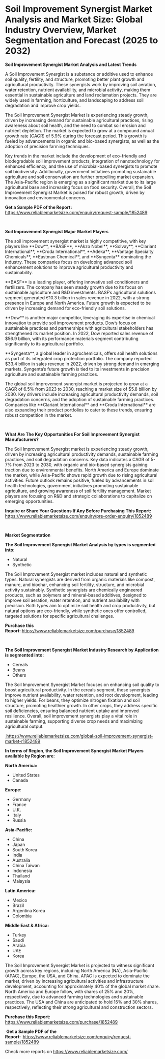<p><h1>Soil Improvement Synergist Market Analysis and Market Size: Global Industry Overview, Market Segmentation and Forecast (2025 to 2032)</h1></p><p><strong>Soil Improvement Synergist Market Analysis and Latest Trends</strong></p>
<p><p>A Soil Improvement Synergist is a substance or additive used to enhance soil quality, fertility, and structure, promoting better plant growth and agricultural productivity. These synergists work by improving soil aeration, water retention, nutrient availability, and microbial activity, making them essential in sustainable agriculture and land reclamation projects. They are widely used in farming, horticulture, and landscaping to address soil degradation and improve crop yields.</p><p>The Soil Improvement Synergist Market is experiencing steady growth, driven by increasing demand for sustainable agricultural practices, rising awareness about soil health, and the need to combat soil erosion and nutrient depletion. The market is expected to grow at a compound annual growth rate (CAGR) of 5.9% during the forecast period. This growth is fueled by advancements in organic and bio-based synergists, as well as the adoption of precision farming techniques.</p><p>Key trends in the market include the development of eco-friendly and biodegradable soil improvement products, integration of nanotechnology for enhanced efficiency, and the use of microbial-based synergists to promote soil biodiversity. Additionally, government initiatives promoting sustainable agriculture and soil conservation are further propelling market expansion. The Asia-Pacific region is emerging as a significant market due to its large agricultural base and increasing focus on food security. Overall, the Soil Improvement Synergist Market is poised for robust growth, driven by innovation and environmental concerns.</p></p>
<p><strong>Get a Sample PDF of the Report:&nbsp;</strong> <a href="https://www.reliablemarketsize.com/enquiry/request-sample/1852489?utm_campaign=1939&utm_medium=2&utm_source=Github&utm_content=ia&utm_term=21012025&utm_id=soil-improvement-synergist">https://www.reliablemarketsize.com/enquiry/request-sample/1852489</a></p>
<p>&nbsp;</p>
<p><strong>Soil Improvement Synergist Major Market Players</strong></p>
<p><p>The soil improvement synergist market is highly competitive, with key players like **Dow**, **BASF**, **Akzo Nobel**, **Solvay**, **Clariant International**, **Croda International**, **Adeka**, **Vantage Specialty Chemicals**, **Eastman Chemical**, and **Syngenta** dominating the industry. These companies focus on developing advanced soil enhancement solutions to improve agricultural productivity and sustainability.</p><p>**BASF** is a leading player, offering innovative soil conditioners and fertilizers. The company has seen steady growth due to its focus on sustainable agriculture and R&D investments. BASF’s agricultural solutions segment generated €10.3 billion in sales revenue in 2022, with a strong presence in Europe and North America. Future growth is expected to be driven by increasing demand for eco-friendly soil solutions.</p><p>**Dow** is another major competitor, leveraging its expertise in chemical innovation to provide soil improvement products. Dow’s focus on sustainable practices and partnerships with agricultural stakeholders has strengthened its market position. In 2022, Dow reported sales revenue of $56.9 billion, with its performance materials segment contributing significantly to its agricultural portfolio.</p><p>**Syngenta**, a global leader in agrochemicals, offers soil health solutions as part of its integrated crop protection portfolio. The company reported $33.4 billion in sales revenue in 2022, driven by strong demand in emerging markets. Syngenta’s future growth is tied to its investments in precision agriculture and sustainable farming practices.</p><p>The global soil improvement synergist market is projected to grow at a CAGR of 6.5% from 2023 to 2030, reaching a market size of $5.8 billion by 2030. Key drivers include increasing agricultural productivity demands, soil degradation concerns, and the adoption of sustainable farming practices. Companies like **Clariant International** and **Croda International** are also expanding their product portfolios to cater to these trends, ensuring robust competition in the market.</p></p>
<p>&nbsp;</p>
<p><strong>What Are The Key Opportunities For Soil Improvement Synergist Manufacturers?</strong></p>
<p><p>The Soil Improvement Synergist market is experiencing steady growth, driven by increasing agricultural productivity demands, sustainable farming practices, and soil degradation concerns. Key data indicates a CAGR of 5-7% from 2023 to 2030, with organic and bio-based synergists gaining traction due to environmental benefits. North America and Europe dominate the market, while Asia-Pacific shows rapid growth due to rising agricultural activities. Future outlook remains positive, fueled by advancements in soil health technologies, government initiatives promoting sustainable agriculture, and growing awareness of soil fertility management. Market players are focusing on R&D and strategic collaborations to capitalize on emerging opportunities.</p></p>
<p><strong>Inquire or Share Your Questions If Any Before Purchasing This Report:</strong> <a href="https://www.reliablemarketsize.com/enquiry/pre-order-enquiry/1852489?utm_campaign=1939&utm_medium=2&utm_source=Github&utm_content=ia&utm_term=21012025&utm_id=soil-improvement-synergist">https://www.reliablemarketsize.com/enquiry/pre-order-enquiry/1852489</a></p>
<p>&nbsp;</p>
<p><strong>Market Segmentation</strong></p>
<p><strong>The Soil Improvement Synergist Market Analysis by types is segmented into:</strong></p>
<p><ul><li>Natural</li><li>Synthetic</li></ul></p>
<p><p>The Soil Improvement Synergist market includes natural and synthetic types. Natural synergists are derived from organic materials like compost, manure, and biochar, enhancing soil fertility, structure, and microbial activity sustainably. Synthetic synergists are chemically engineered products, such as polymers and mineral-based additives, designed to improve soil aeration, water retention, and nutrient availability with precision. Both types aim to optimize soil health and crop productivity, but natural options are eco-friendly, while synthetic ones offer controlled, targeted solutions for specific agricultural challenges.</p></p>
<p><strong>Purchase this Report:&nbsp;</strong><a href="https://www.reliablemarketsize.com/purchase/1852489?utm_campaign=1939&utm_medium=2&utm_source=Github&utm_content=ia&utm_term=21012025&utm_id=soil-improvement-synergist">https://www.reliablemarketsize.com/purchase/1852489</a></p>
<p>&nbsp;</p>
<p><strong>The Soil Improvement Synergist Market Industry Research by Application is segmented into:</strong></p>
<p><ul><li>Cereals</li><li>Beans</li><li>Others</li></ul></p>
<p><p>The Soil Improvement Synergist Market focuses on enhancing soil quality to boost agricultural productivity. In the cereals segment, these synergists improve nutrient availability, water retention, and root development, leading to higher yields. For beans, they optimize nitrogen fixation and soil structure, promoting healthier growth. In other crops, they address specific soil deficiencies, ensuring balanced nutrient uptake and improved resilience. Overall, soil improvement synergists play a vital role in sustainable farming, supporting diverse crop needs and maximizing agricultural output.</p></p>
<p><a href="https://www.reliablemarketsize.com/global-soil-improvement-synergist-market-r1852489?utm_campaign=1939&utm_medium=2&utm_source=Github&utm_content=ia&utm_term=21012025&utm_id=soil-improvement-synergist">&nbsp;https://www.reliablemarketsize.com/global-soil-improvement-synergist-market-r1852489</a></p>
<p><strong>In terms of Region, the Soil Improvement Synergist Market Players available by Region are:</strong></p>
<p>
    <p> <strong> North America: </strong>
        <ul>
            <li>United States</li>
            <li>Canada</li>
        </ul>
        </p> 
    <p> <strong> Europe: </strong>
        <ul>
            <li>Germany</li>
            <li>France</li>
            <li>U.K.</li>
            <li>Italy</li>
            <li>Russia</li>
        </ul>
        </p> 
    <p> <strong> Asia-Pacific: </strong>
        <ul>
            <li>China</li>
            <li>Japan</li>
            <li>South Korea</li>
            <li>India</li>
            <li>Australia</li>
            <li>China Taiwan</li>
            <li>Indonesia</li>
            <li>Thailand</li>
            <li>Malaysia</li>
        </ul>
        </p> 
    <p> <strong> Latin America: </strong>
        <ul>
            <li>Mexico</li>
            <li>Brazil</li>
            <li>Argentina Korea</li>
            <li>Colombia</li>
        </ul>
        </p> 
    <p> <strong> Middle East & Africa: </strong>
        <ul>
            <li>Turkey</li>
            <li>Saudi</li>
            <li>Arabia</li>
            <li>UAE</li>
            <li>Korea</li>
        </ul>
    </p>
    </p>
<p><p>The Soil Improvement Synergist Market is projected to witness significant growth across key regions, including North America (NA), Asia-Pacific (APAC), Europe, the USA, and China. APAC is expected to dominate the market, driven by increasing agricultural activities and infrastructure development, accounting for approximately 40% of the global market share. North America and Europe follow, with shares of 25% and 20%, respectively, due to advanced farming technologies and sustainable practices. The USA and China are anticipated to hold 15% and 30% shares, respectively, reflecting their strong agricultural and construction sectors.</p></p>
<p><strong>Purchase this Report: </strong><a href="https://www.reliablemarketsize.com/purchase/1852489?utm_campaign=1939&utm_medium=2&utm_source=Github&utm_content=ia&utm_term=21012025&utm_id=soil-improvement-synergist">https://www.reliablemarketsize.com/purchase/1852489</a></p>
<p>&nbsp;<strong>Get a Sample PDF of the Report:&nbsp;&nbsp;</strong><a href="https://www.reliablemarketsize.com/enquiry/request-sample/1852489?utm_campaign=1939&utm_medium=2&utm_source=Github&utm_content=ia&utm_term=21012025&utm_id=soil-improvement-synergist">https://www.reliablemarketsize.com/enquiry/request-sample/1852489</a></p>
<p><strong></strong></p>
<p>Check more reports on <a href="https://www.reliablemarketsize.com/?utm_campaign=1939&utm_medium=2&utm_source=Github&utm_content=ia&utm_term=21012025&utm_id=soil-improvement-synergist">https://www.reliablemarketsize.com/</a></p>